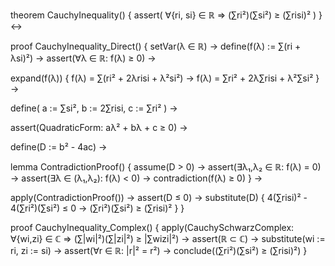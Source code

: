 theorem CauchyInequality() {
  assert(
    ∀{ri, si} ∈ ℝ ⇒ (∑ri²)(∑si²) ≥ (∑risi)²
  )
} ↔

proof CauchyInequality_Direct() {
  setVar(λ ∈ ℝ) →
  define(f(λ) := ∑(ri + λsi)²) →
  assert(∀λ ∈ ℝ: f(λ) ≥ 0) →
  
  expand(f(λ)) {
    f(λ) = ∑(ri² + 2λrisi + λ²si²) →
    f(λ) = ∑ri² + 2λ∑risi + λ²∑si²
  } →
  
  define(
    a := ∑si²,
    b := 2∑risi,
    c := ∑ri²
  ) →
  
  assert(QuadraticForm: aλ² + bλ + c ≥ 0) →
  
  define(D := b² - 4ac) →
  
  lemma ContradictionProof() {
    assume(D > 0) →
    assert(∃λ₁,λ₂ ∈ ℝ: f(λ) = 0) →
    assert(∃λ ∈ (λ₁,λ₂): f(λ) < 0) →
    contradiction(f(λ) ≥ 0)
  } →
  
  apply(ContradictionProof()) →
  assert(D ≤ 0) →
  substitute(D) {
    4(∑risi)² - 4(∑ri²)(∑si²) ≤ 0 →
    (∑ri²)(∑si²) ≥ (∑risi)²
  }
}

proof CauchyInequality_Complex() {
  apply(CauchySchwarzComplex: ∀{wi,zi} ∈ ℂ ⇒ (∑|wi|²)(∑|zi|²) ≥ |∑wizi|²) →
  assert(ℝ ⊂ ℂ) →
  substitute(wi := ri, zi := si) →
  assert(∀r ∈ ℝ: |r|² = r²) →
  conclude((∑ri²)(∑si²) ≥ (∑risi)²)
}